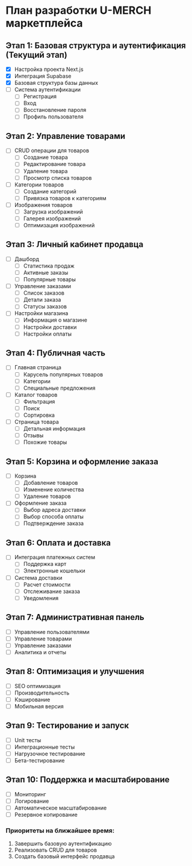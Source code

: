 # План разработки U-MERCH маркетплейса

## Этап 1: Базовая структура и аутентификация (Текущий этап)

- [x] Настройка проекта Next.js
- [x] Интеграция Supabase
- [x] Базовая структура базы данных
- [ ] Система аутентификации
  - [ ] Регистрация
  - [ ] Вход
  - [ ] Восстановление пароля
  - [ ] Профиль пользователя

## Этап 2: Управление товарами

- [ ] CRUD операции для товаров
  - [ ] Создание товара
  - [ ] Редактирование товара
  - [ ] Удаление товара
  - [ ] Просмотр списка товаров
- [ ] Категории товаров
  - [ ] Создание категорий
  - [ ] Привязка товаров к категориям
- [ ] Изображения товаров
  - [ ] Загрузка изображений
  - [ ] Галерея изображений
  - [ ] Оптимизация изображений

## Этап 3: Личный кабинет продавца

- [ ] Дашборд
  - [ ] Статистика продаж
  - [ ] Активные заказы
  - [ ] Популярные товары
- [ ] Управление заказами
  - [ ] Список заказов
  - [ ] Детали заказа
  - [ ] Статусы заказов
- [ ] Настройки магазина
  - [ ] Информация о магазине
  - [ ] Настройки доставки
  - [ ] Настройки оплаты

## Этап 4: Публичная часть

- [ ] Главная страница
  - [ ] Карусель популярных товаров
  - [ ] Категории
  - [ ] Специальные предложения
- [ ] Каталог товаров
  - [ ] Фильтрация
  - [ ] Поиск
  - [ ] Сортировка
- [ ] Страница товара
  - [ ] Детальная информация
  - [ ] Отзывы
  - [ ] Похожие товары

## Этап 5: Корзина и оформление заказа

- [ ] Корзина
  - [ ] Добавление товаров
  - [ ] Изменение количества
  - [ ] Удаление товаров
- [ ] Оформление заказа
  - [ ] Выбор адреса доставки
  - [ ] Выбор способа оплаты
  - [ ] Подтверждение заказа

## Этап 6: Оплата и доставка

- [ ] Интеграция платежных систем
  - [ ] Поддержка карт
  - [ ] Электронные кошельки
- [ ] Система доставки
  - [ ] Расчет стоимости
  - [ ] Отслеживание заказа
  - [ ] Уведомления

## Этап 7: Административная панель

- [ ] Управление пользователями
- [ ] Управление товарами
- [ ] Управление заказами
- [ ] Аналитика и отчеты

## Этап 8: Оптимизация и улучшения

- [ ] SEO оптимизация
- [ ] Производительность
- [ ] Кэширование
- [ ] Мобильная версия

## Этап 9: Тестирование и запуск

- [ ] Unit тесты
- [ ] Интеграционные тесты
- [ ] Нагрузочное тестирование
- [ ] Бета-тестирование

## Этап 10: Поддержка и масштабирование

- [ ] Мониторинг
- [ ] Логирование
- [ ] Автоматическое масштабирование
- [ ] Резервное копирование

### Приоритеты на ближайшее время:

1. Завершить базовую аутентификацию
2. Реализовать CRUD для товаров
3. Создать базовый интерфейс продавца
